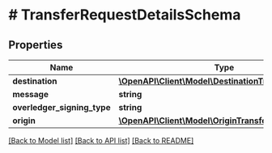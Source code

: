 # # TransferRequestDetailsSchema

## Properties

Name | Type | Description | Notes
------------ | ------------- | ------------- | -------------
**destination** | [**\OpenAPI\Client\Model\DestinationTransferSchema[]**](DestinationTransferSchema.md) |  | [optional]
**message** | **string** |  | [optional]
**overledger_signing_type** | **string** |  | [optional]
**origin** | [**\OpenAPI\Client\Model\OriginTransferSchema[]**](OriginTransferSchema.md) |  | [optional]

[[Back to Model list]](../../README.md#models) [[Back to API list]](../../README.md#endpoints) [[Back to README]](../../README.md)
